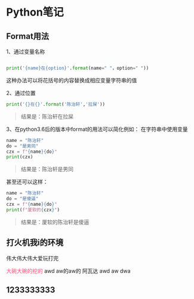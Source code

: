 # Python笔记

## Format用法

1、通过变量名称

```Python

print('{name}在{option}'.format(name=" "，option=" "))

```
这种办法可以将花括号的内容替换成相应变量字符串的值

2、通过位置

```Python
print('{}在{}'.format('陈治轩','拉屎'))
```
> 结果是：陈治轩在拉屎

3、在python3.6后的版本中format的用法可以简化例如：
在字符串中使用变量
```Python
name = "陈治轩"
do = "是男同"
czx = f"{name}{do}"
print(czx)
```
>结果是：陈治轩是男同

甚至还可以这样：
```python
name = "陈治轩"
do = "是傻逼"
czx = f"{name}{do}"
print(f"厦软的{czx}")
```
>结果是：厦软的陈治轩是傻逼
## 打火机我i的环境
伟大伟大伟大爱玩打完

<span style="color: rgb(255, 79, 121);">大碗大碗的挖的</span>
awd aw的aw的
阿瓦达
awd aw dwa       

## 1233333333